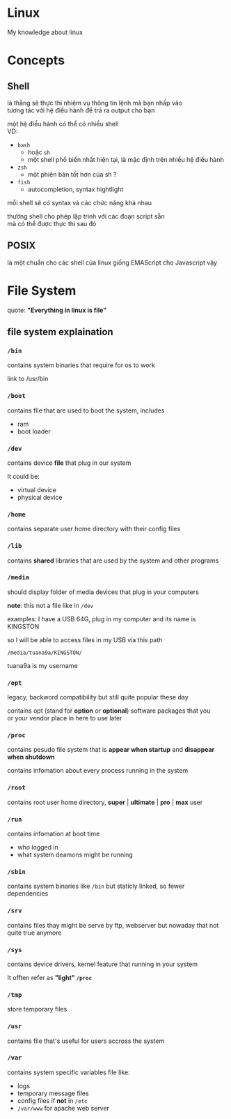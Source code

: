 # Linux

My knowledge about linux

# Concepts

## Shell

là thằng sẽ thực thi nhiệm vụ thông tin lệnh mà bạn nhấp vào<br>
tương tác với hệ điều hành để trả ra output cho bạn

một hệ điều hành có thể có nhiều shell<br>
VD:

-   `bash`
    -   hoặc `sh`
    -   một shell phổ biến nhất hiện tại, là mặc định trên nhiều hệ điều hành
-   `zsh`
    -   một phiên bản tốt hơn của sh ?
-   `fish`
    -   autocompletion, syntax hightlight

mỗi shell sẽ có syntax và các chức năng khá nhau

thường shell cho phép lập trình với các đoạn script sẵn<br>
mà có thể được thực thi sau đó

## POSIX

là một chuẩn cho các shell của linux giống EMAScript cho Javascript vậy

# File System

quote: **"Everything in linux is file"**

## file system explaination

### `/bin`

contains system binaries that require for os to work

link to /usr/bin

### `/boot`

contains file that are used to boot the system, includes

-   ram
-   boot loader

### `/dev`

contains device **file** that plug in our system

It could be:

-   virtual device
-   physical device

### `/home`

contains separate user home directory with their config files

### `/lib`

contains **shared** libraries that are used by the system and other programs

### `/media`

should display folder of media devices that plug in your computers

**note**: this not a file like in `/dev`

examples: I have a USB 64G, plug in my computer and its name is KINGSTON

so I will be able to access files in my USB via this path

`/media/tuana9a/KINGSTON/`

tuana9a is my username

### `/opt`

legacy, backword compatibility but still quite popular these day

contains opt (stand for **option** or **optional**) software packages that you<br>
or your vendor place in here to use later

### `/proc`

contains pesudo file system that is **appear when startup** and **disappear when shutdown**

contains infomation about every process running in the system

### `/root`

contains root user home directory,
**super** | **ultimate** | **pro** | **max** user

### `/run`

contains infomation at boot time

-   who logged in
-   what system deamons might be running

### `/sbin`

contains system binaries like `/bin` but staticly linked, so fewer dependencies

### `/srv`

contains files thay might be serve by ftp, webserver but nowaday that not
quite true anymore

### `/sys`

contains device drivers, kernel feature that running in your system

It offten refer as **"light" `/proc`**

### `/tmp`

store temporary files

### `/usr`

contains file that's useful for users accross the system

### `/var`

contains system specific variables file like:

-   logs
-   temporary message files
-   config files if **not** in `/etc`
-   `/var/www` for apache web server

